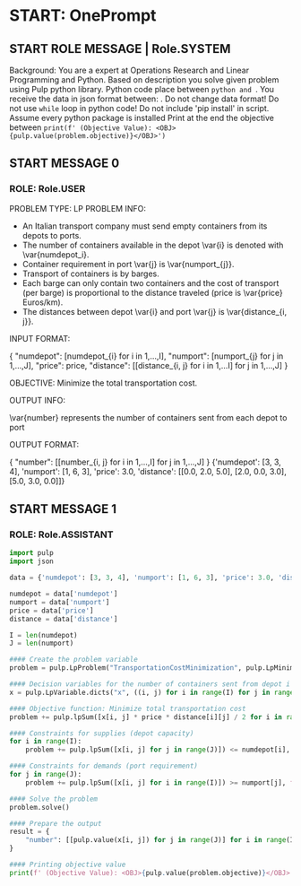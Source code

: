 # START: OnePrompt 
## START ROLE MESSAGE | Role.SYSTEM 
Background: You are a expert at Operations Research and Linear Programming and Python. Based on description you solve given problem using Pulp python library. Python code place between ```python and ```. You receive the data in json format between: <DATA></DATA>. Do not change data format! Do not use `while` loop in python code! Do not include 'pip install' in script. Assume every python package is installed Print at the end the objective between <OBJ></OBJ> `print(f' (Objective Value): <OBJ>{pulp.value(problem.objective)}</OBJ>')`  
## START MESSAGE 0 
### ROLE: Role.USER
<DESCRIPTION>
PROBLEM TYPE: LP
PROBLEM INFO:

- An Italian transport company must send empty containers from its depots to ports. 
- The number of containers available in the depot \var{i} is denoted with \var{numdepot_i}. 
- Container requirement in port \var{j} is \var{numport_{j}}. 
- Transport of containers is by barges. 
- Each barge can only contain two containers and the cost of transport (per barge) is proportional to the distance traveled (price is \var{price} Euros/km).
- The distances between depot \var{i} and port \var{j} is \var{distance_{i, j}}.

INPUT FORMAT:

{
	"numdepot": [numdepot_{i} for i in 1,...,I],
	"numport": [numport_{j} for j in 1,...,J],
	"price": price,
	"distance": [[distance_{i, j} for i in 1,...I] for j in 1,...,J]
}


OBJECTIVE: Minimize the total transportation cost.

OUTPUT INFO:

\var{number} represents the number of containers sent from each depot to port

OUTPUT FORMAT:

{
	"number": [[number_{i, j} for i in 1,...,I] for j in 1,...,J]
}
</DESCRIPTION>
<DATA>
{'numdepot': [3, 3, 4], 'numport': [1, 6, 3], 'price': 3.0, 'distance': [[0.0, 2.0, 5.0], [2.0, 0.0, 3.0], [5.0, 3.0, 0.0]]}</DATA>


## START MESSAGE 1 
### ROLE: Role.ASSISTANT
```python
import pulp
import json

data = {'numdepot': [3, 3, 4], 'numport': [1, 6, 3], 'price': 3.0, 'distance': [[0.0, 2.0, 5.0], [2.0, 0.0, 3.0], [5.0, 3.0, 0.0]]}

numdepot = data['numdepot']
numport = data['numport']
price = data['price']
distance = data['distance']

I = len(numdepot)
J = len(numport)

#### Create the problem variable
problem = pulp.LpProblem("TransportationCostMinimization", pulp.LpMinimize)

#### Decision variables for the number of containers sent from depot i to port j
x = pulp.LpVariable.dicts("x", ((i, j) for i in range(I) for j in range(J)), lowBound=0, cat='Integer')

#### Objective function: Minimize total transportation cost
problem += pulp.lpSum([x[i, j] * price * distance[i][j] / 2 for i in range(I) for j in range(J)]), "TotalCost"

#### Constraints for supplies (depot capacity)
for i in range(I):
    problem += pulp.lpSum([x[i, j] for j in range(J)]) <= numdepot[i], f"SupplyConstraintDepot_{i}"

#### Constraints for demands (port requirement)
for j in range(J):
    problem += pulp.lpSum([x[i, j] for i in range(I)]) >= numport[j], f"DemandConstraintPort_{j}"

#### Solve the problem
problem.solve()

#### Prepare the output
result = {
    "number": [[pulp.value(x[i, j]) for j in range(J)] for i in range(I)]
}

#### Printing objective value
print(f' (Objective Value): <OBJ>{pulp.value(problem.objective)}</OBJ>')
```


